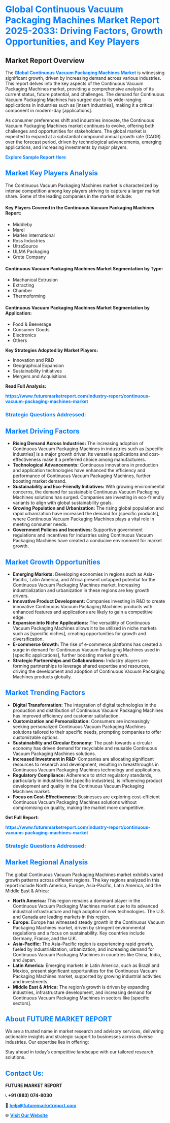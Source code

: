 <h1 style="color: #007BFF;">Global Continuous Vacuum Packaging Machines Market Report 2025-2033: Driving Factors, Growth Opportunities, and Key Players</h1>

<section id="overview">
<h2>Market Report Overview</h2>
<p>The <a href="https://www.futuremarketreport.com/industry-report/continuous-vacuum-packaging-machines-market" style="color: #007BFF; text-decoration: none;"><strong>Global Continuous Vacuum Packaging Machines Market</strong></a> is witnessing significant growth, driven by increasing demand across various industries. This report delves into the key aspects of the Continuous Vacuum Packaging Machines market, providing a comprehensive analysis of its current status, future potential, and challenges. The demand for Continuous Vacuum Packaging Machines has surged due to its wide-ranging applications in industries such as [insert industries], making it a critical component in modern-day [applications].</p>
<p>As consumer preferences shift and industries innovate, the Continuous Vacuum Packaging Machines market continues to evolve, offering both challenges and opportunities for stakeholders. The global market is expected to expand at a substantial compound annual growth rate (CAGR) over the forecast period, driven by technological advancements, emerging applications, and increasing investments by major players.</p>
</section>

<section id="overview">
<p><a href="https://www.futuremarketreport.com/request-sample/reportId=86231" style="color: #007BFF; text-decoration: none;"><strong>Explore Sample Report Here</strong></a></p>
</section>

<section id="key-players">
<h2 style="color: #007BFF;">Market Key Players Analysis</h2>
<p>The Continuous Vacuum Packaging Machines market is characterized by intense competition among key players striving to capture a larger market share. Some of the leading companies in the market include:</p>
<h4>Key Players Covered in the Continuous Vacuum Packaging Machines Report:</h4>
<ul><li>Middleby</li><li>Marel</li><li>Marlen International</li><li>Ross Industries</li><li>UltraSource</li><li>ULMA Packaging</li><li>Grote Company</li></ul>
<h4>Continuous Vacuum Packaging Machines Market Segmentation by Type:</h4>
<ul><li>Machanical Extrusion</li><li>Extracting</li><li>Chamber</li><li>Thermoforming</li></ul>

<h4>Continuous Vacuum Packaging Machines Market Segmentation by Application:</h4>
<ul><li>Food &amp; Beeverage</li><li>Consumer Goods</li><li>Electronics</li><li>Others</li></ul>
<p><strong>Key Strategies Adopted by Market Players:</strong></p>
<ul>
<li>Innovation and R&D</li>
<li>Geographical Expansion</li>
<li>Sustainability Initiatives</li>
<li>Mergers and Acquisitions</li>
</ul>
</section>

<section>
<p><strong>Read Full Analysis: </strong></p><a href="https://www.futuremarketreport.com/industry-report/continuous-vacuum-packaging-machines-market" style="color: #007BFF; text-decoration: none;"><strong>https://www.futuremarketreport.com/industry-report/continuous-vacuum-packaging-machines-market</strong></a>
<h3 style="color: #007BFF;">Strategic Questions Addressed:</h3>
</section>

<section id="driving-factors">
<h2 style="color: #007BFF;">Market Driving Factors</h2>
<ul>
<li><strong>Rising Demand Across Industries:</strong> The increasing adoption of Continuous Vacuum Packaging Machines in industries such as [specific industries] is a major growth driver. Its versatile applications and cost-effectiveness make it a preferred choice among manufacturers.</li>
<li><strong>Technological Advancements:</strong> Continuous innovations in production and application technologies have enhanced the efficiency and performance of Continuous Vacuum Packaging Machines, further boosting market demand.</li>
<li><strong>Sustainability and Eco-Friendly Initiatives:</strong> With growing environmental concerns, the demand for sustainable Continuous Vacuum Packaging Machines solutions has surged. Companies are investing in eco-friendly variants to align with global sustainability goals.</li>
<li><strong>Growing Population and Urbanization:</strong> The rising global population and rapid urbanization have increased the demand for [specific products], where Continuous Vacuum Packaging Machines plays a vital role in meeting consumer needs.</li>
<li><strong>Government Policies and Incentives:</strong> Supportive government regulations and incentives for industries using Continuous Vacuum Packaging Machines have created a conducive environment for market growth.</li>
</ul>
</section>

<section id="growth-opportunities">
<h2 style="color: #007BFF;">Market Growth Opportunities</h2>
<ul>
<li><strong>Emerging Markets:</strong> Developing economies in regions such as Asia-Pacific, Latin America, and Africa present untapped potential for the Continuous Vacuum Packaging Machines market. Increasing industrialization and urbanization in these regions are key growth drivers.</li>
<li><strong>Innovative Product Development:</strong> Companies investing in R&D to create innovative Continuous Vacuum Packaging Machines products with enhanced features and applications are likely to gain a competitive edge.</li>
<li><strong>Expansion into Niche Applications:</strong> The versatility of Continuous Vacuum Packaging Machines allows it to be utilized in niche markets such as [specific niches], creating opportunities for growth and diversification.</li>
<li><strong>E-commerce Growth:</strong> The rise of e-commerce platforms has created a surge in demand for Continuous Vacuum Packaging Machines used in [specific applications], further boosting market growth.</li>
<li><strong>Strategic Partnerships and Collaborations:</strong> Industry players are forming partnerships to leverage shared expertise and resources, driving the development and adoption of Continuous Vacuum Packaging Machines products globally.</li>
</ul>
</section>

<section id="trending-factors">
<h2 style="color: #007BFF;">Market Trending Factors</h2>
<ul>
<li><strong>Digital Transformation:</strong> The integration of digital technologies in the production and distribution of Continuous Vacuum Packaging Machines has improved efficiency and customer satisfaction.</li>
<li><strong>Customization and Personalization:</strong> Consumers are increasingly seeking personalized Continuous Vacuum Packaging Machines solutions tailored to their specific needs, prompting companies to offer customizable options.</li>
<li><strong>Sustainability and Circular Economy:</strong> The push towards a circular economy has driven demand for recyclable and reusable Continuous Vacuum Packaging Machines solutions.</li>
<li><strong>Increased Investment in R&D:</strong> Companies are allocating significant resources to research and development, resulting in breakthroughs in Continuous Vacuum Packaging Machines technology and applications.</li>
<li><strong>Regulatory Compliance:</strong> Adherence to strict regulatory standards, particularly in industries like [specific industries], is influencing product development and quality in the Continuous Vacuum Packaging Machines market.</li>
<li><strong>Focus on Cost-Effectiveness:</strong> Businesses are exploring cost-efficient Continuous Vacuum Packaging Machines solutions without compromising on quality, making the market more competitive.</li>
</ul>
</section>

<section>
<p><strong>Get Full Report: </strong></p><a href="https://www.futuremarketreport.com/industry-report/continuous-vacuum-packaging-machines-market" style="color: #007BFF; text-decoration: none;"><strong>https://www.futuremarketreport.com/industry-report/continuous-vacuum-packaging-machines-market</strong></a>
<h3 style="color: #007BFF;">Strategic Questions Addressed:</h3>
</section>


<section id="regional-analysis">
<h2 style="color: #007BFF;">Market Regional Analysis</h2>
<p>The global Continuous Vacuum Packaging Machines market exhibits varied growth patterns across different regions. The key regions analyzed in this report include North America, Europe, Asia-Pacific, Latin America, and the Middle East & Africa:</p>
<ul>
<li><strong>North America:</strong> This region remains a dominant player in the Continuous Vacuum Packaging Machines market due to its advanced industrial infrastructure and high adoption of new technologies. The U.S. and Canada are leading markets in this region.</li>
<li><strong>Europe:</strong> Europe has witnessed steady growth in the Continuous Vacuum Packaging Machines market, driven by stringent environmental regulations and a focus on sustainability. Key countries include Germany, France, and the U.K.</li>
<li><strong>Asia-Pacific:</strong> The Asia-Pacific region is experiencing rapid growth, fueled by industrialization, urbanization, and increasing demand for Continuous Vacuum Packaging Machines in countries like China, India, and Japan.</li>
<li><strong>Latin America:</strong> Emerging markets in Latin America, such as Brazil and Mexico, present significant opportunities for the Continuous Vacuum Packaging Machines market, supported by growing industrial activities and investments.</li>
<li><strong>Middle East & Africa:</strong> The region’s growth is driven by expanding industries, infrastructure development, and increasing demand for Continuous Vacuum Packaging Machines in sectors like [specific sectors].</li>
</ul>
</section>

<footer>
<h2 style="color: #007BFF;">About FUTURE MARKET REPORT</h2>
<p>We are a trusted name in market research and advisory services, delivering actionable insights and strategic support to businesses across diverse industries. Our expertise lies in offering:</p>

<p>Stay ahead in today’s competitive landscape with our tailored research solutions.</p>

<h2 style="color: #007BFF;">Contact Us:</h2>
<p><strong>FUTURE MARKET REPORT</strong></p>
<p>📞 <strong>+91 (883) 074-8030</strong></p>
<p>📧 <strong><a href="mailto:help@futuremarketreport.com" style="color: #007BFF;">help@futuremarketreport.com</a></strong></p>
<p>🌐 <strong><a href="https://www.futuremarketreport.com/" style="color: #007BFF;">Visit Our Website</a></strong></p>
</footer>